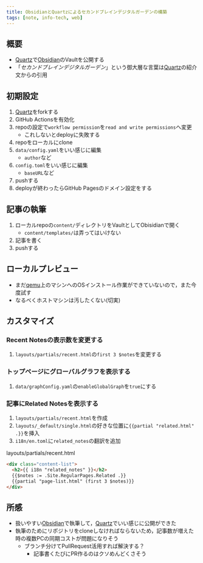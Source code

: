 ```yaml
---
title: ObsidianとQuartzによるセカンドブレインデジタルガーデンの構築
tags: [note, info-tech, web]
---
```


## 概要
- [Quartz](https://github.com/jackyzha0/quartz)で[Obsidian](note/info-tech/obsidian.md)のVaultを公開する
- 「*セカンドブレインデジタルガーデン*」という御大層な言葉は[Quartz](https://github.com/jackyzha0/quartz)の紹介文からの引用

<!--more-->

## 初期設定
1. [Quartz](https://github.com/jackyzha0/quartz)をforkする
2. GitHub Actionsを有効化
3. repoの設定で`workflow permission`を`read and write permissions`へ変更
	- これしないとdeployに失敗する
4. repoをローカルにclone
5. `data/config.yaml`をいい感じに編集
	- `author`など
6. `config.toml`をいい感じに編集
	- `baseURL`など
7. pushする
8. deployが終わったらGitHub Pagesのドメイン設定をする

## 記事の執筆
1. ローカルrepoの`content/`ディレクトリをVaultとしてObisidianで開く
	- `content/templates/`は弄ってはいけない
2. 記事を書く
3. pushする

## ローカルプレビュー
- まだ[qemu](note/info-tech/qemu.md)上のマシンへのOSインストール作業ができていないので，また今度試す
- なるべくホストマシンは汚したくない(切実)

## カスタマイズ

### Recent Notesの表示数を変更する
1. `layouts/partials/recent.html`の`first 3 $notes`を変更する

### トップページにグローバルグラフを表示する
1. `data/graphConfig.yaml`の`enableGlobalGraph`を`true`にする

### 記事にRelated Notesを表示する
1. `layouts/partials/recent.html`を作成
2. `layouts/_default/single.html`の好きな位置に`{{partial "related.html" .}}`を挿入
3. `i18n/en.toml`に`related_notes`の翻訳を追加

layouts/partials/recent.html
```html
<div class="content-list">
  <h2>{{ i18n "related_notes" }}</h2>
  {{$notes := .Site.RegularPages.Related .}}
  {{partial "page-list.html" (first 3 $notes)}}
</div>
```

## 所感
- 扱いやすい[Obsidian](note/info-tech/obsidian.md)で執筆して，[Quartz](https://github.com/jackyzha0/quartz)でいい感じに公開ができた
- 執筆のためにリポジトリをcloneしなければならないため，記事数が増えた時の複数PCの同期コストが問題になりそう
	- ブランチ分けてPullRequest活用すれば解決する？
		- 記事書くたびにPR作るのはクソめんどくさそう